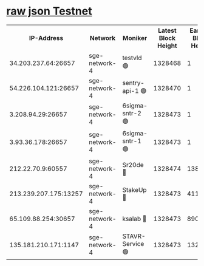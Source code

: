 
[raw json Testnet](https://rpc-check.sget.stavr.tech/sget/rpc-sget-result.json)
=


<table><tr><th>IP-Address</th><th>Network</th><th>Moniker</th><th>Latest Block Height</th><th>Earliest Block Height</th><th>Catching Up</th><th>Tx Index</th><th>Voting Power</th><th>Scan Time</th></tr><tr><td>34.203.237.64:26657</td><td>sge-network-4</td><td>testvld 🟢</td><td>1328468</td><td>1</td><td>False</td><td>on</td><td>0</td><td>2024-01-29T20:12:47.344801024UTC</td></tr><tr><td>54.226.104.121:26657</td><td>sge-network-4</td><td>sentry-api-1 🟢</td><td>1328470</td><td>1</td><td>False</td><td>on</td><td>0</td><td>2024-01-29T20:13:03.062199792UTC</td></tr><tr><td>3.208.94.29:26657</td><td>sge-network-4</td><td>6sigma-sntr-2 🟢</td><td>1328473</td><td>1</td><td>False</td><td>on</td><td>0</td><td>2024-01-29T20:13:13.308983870UTC</td></tr><tr><td>3.93.36.178:26657</td><td>sge-network-4</td><td>6sigma-sntr-1 🟢</td><td>1328473</td><td>1</td><td>False</td><td>on</td><td>0</td><td>2024-01-29T20:13:15.954799485UTC</td></tr><tr><td>212.22.70.9:60557</td><td>sge-network-4</td><td>Sr20de 🔴</td><td>1328474</td><td>138001</td><td>False</td><td>on</td><td>104</td><td>2024-01-29T20:13:18.849264401UTC</td></tr><tr><td>213.239.207.175:13257</td><td>sge-network-4</td><td>StakeUp 🔴</td><td>1328473</td><td>411001</td><td>False</td><td>off</td><td>100</td><td>2024-01-29T20:13:12.242658423UTC</td></tr><tr><td>65.109.88.254:30657</td><td>sge-network-4</td><td>ksalab 🔴</td><td>1328473</td><td>890001</td><td>False</td><td>off</td><td>1492</td><td>2024-01-29T20:13:16.301059291UTC</td></tr><tr><td>135.181.210.171:1147</td><td>sge-network-4</td><td>STAVR-Service 🟢</td><td>1328473</td><td>1326001</td><td>False</td><td>on</td><td>0</td><td>2024-01-29T20:13:12.597244026UTC</td></tr></table>
